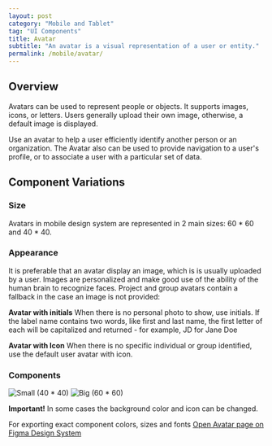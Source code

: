```yaml
---
layout: post
category: "Mobile and Tablet"
tag: "UI Components"
title: Avatar
subtitle: "An avatar is a visual representation of a user or entity."
permalink: /mobile/avatar/
---
```


## Overview

Avatars can be used to represent people or objects. It supports images, icons, or letters. Users generally upload their own image, otherwise, a default image is displayed.

Use an avatar to help a user efficiently identify another person or an organization. The Avatar also can be used to provide navigation to a user's profile, or to associate a user with a particular set of data. 

## Component Variations
### Size
Avatars in mobile design system are represented in 2 main sizes: 60 * 60 and 40 * 40.

### Appearance
It is preferable that an avatar display an image, which is is usually uploaded by a user. Images are personalized and make good use of the ability of the human brain to recognize faces. Project and group avatars contain a fallback in the case an image is not provided: 

**Avatar with initials**
When there is no personal photo to show, use initials. If the label name contains two words, like first and last name, the first letter of each will be capitalized and returned - for example, JD for Jane Doe

**Avatar with Icon**
When there is no specific individual or group identified, use the default user avatar with icon.

### Components


![Small (40 * 40)]({{site.baseurl}}/img/Mobile_Avatar_40.png)
![Big (60 * 60)]({{site.baseurl}}/img/Mobile_Avatar_60.png)

**Important!**
 In some cases the background color and icon can be changed.

For exporting exact component colors, sizes and fonts [Open Avatar page on Figma Design System](https://www.figma.com/file/TwQ8GcLuodWXegpAArH1RC/Draft-mobile-components?node-id=925%3A17347&t=jtjgJfPVsDhiGk1P-1)


 
 
